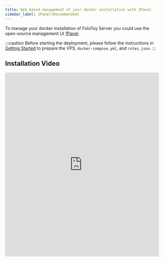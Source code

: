 ```yaml
---
title: Web based management of your docker installation with 1Panel
sidebar_label: 1Panel(Recommended)
---
```


To manage your docker installation of FoloToy Server you could use the open-source management UI [1Panel](https://github.com/1Panel-dev/1Panel).

:::caution
Before starting the deployment, please follow the instructions in [Getting Started](../installation/start) to prepare the VPS, `docker-compose.yml`, and `roles.json`.
:::

## Installation Video

<iframe width="100%" height="600" src="https://www.youtube.com/embed/89paeh35qBA" title="YouTube video player" frameBorder="0" allow="accelerometer; autoplay; clipboard-write; encrypted-media; gyroscope; picture-in-picture; web-share" allowfullscreen></iframe>